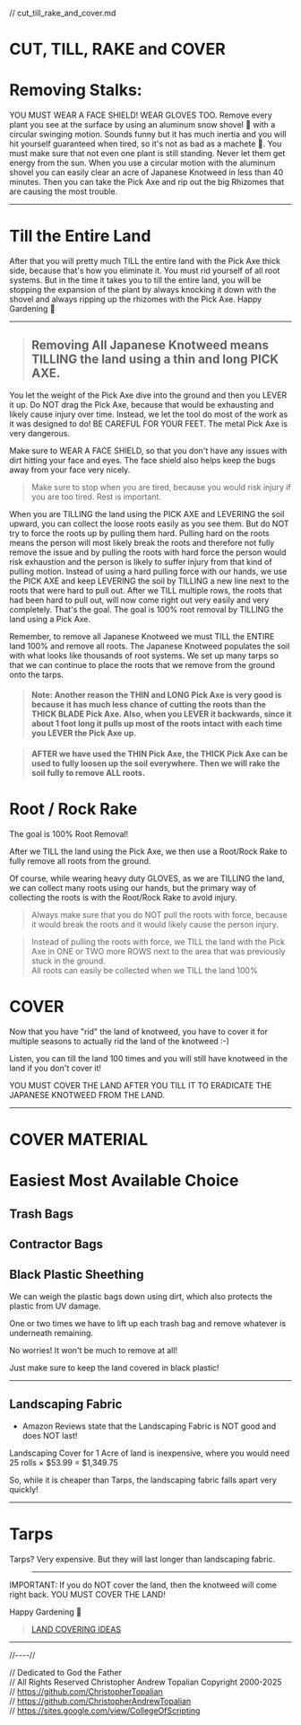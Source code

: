 // cut_till_rake_and_cover.md

# **CUT, TILL, RAKE and COVER**
# Removing Stalks: 
YOU MUST WEAR A FACE SHIELD!  WEAR GLOVES TOO.
Remove every plant you see at the surface by using an aluminum snow shovel 🙂 with a circular swinging motion. Sounds funny but it has much inertia and you will hit yourself guaranteed when tired, so it's not as bad as a machete 🙂. You must make sure that not even one plant is still standing. 
Never let them get energy from the sun.
When you use a circular motion with the aluminum shovel you can easily clear an acre of Japanese Knotweed in less than 40 minutes.
Then you can take the Pick Axe and rip out the big Rhizomes that are causing the most trouble. 

---

# Till the Entire Land  
After that you will pretty much TILL the entire land with the Pick Axe thick side, because that's how you eliminate it. You must rid yourself of all root systems.
But in the time it takes you to till the entire land, you will be stopping the expansion of the plant by always knocking it down with the shovel and always ripping up the rhizomes with the Pick Axe. 
Happy Gardening 🙂

---

> ## Removing All Japanese Knotweed means **TILLING** the land using a thin and long **PICK AXE**.  

You let the weight of the Pick Axe dive into the ground and then you LEVER it up. Do NOT drag the Pick Axe, because that would be exhausting and likely cause injury over time. Instead, we let the tool do most of the work as it was designed to do! BE CAREFUL FOR YOUR FEET. The metal Pick Axe is very dangerous.  

Make sure to WEAR A FACE SHIELD, so that you don't have any issues with dirt hitting your face and eyes. The face shield also helps keep the bugs away from your face very nicely.  

> Make sure to stop when you are tired, because you would risk injury if you are too tired. Rest is important.  

When you are TILLING the land using the PICK AXE and LEVERING the soil upward, you can collect the loose roots easily as you see them. But do NOT try to force the roots up by pulling them hard. Pulling hard on the roots means the person will most likely break the roots and therefore not fully remove the issue and by pulling the roots with hard force the person would risk exhaustion and the person is likely to suffer injury from that kind of pulling motion. Instead of using a hard pulling force with our hands, we use the PICK AXE and keep LEVERING the soil by TILLING a new line next to the roots that were hard to pull out. After we TILL multiple rows, the roots that had been hard to pull out, will now come right out very easily and very completely. That's the goal. The goal is 100% root removal by TILLING the land using a Pick Axe.  

Remember, to remove all Japanese Knotweed we must TILL the ENTIRE land 100% and remove all roots. The Japanese Knotweed populates the soil with what looks like thousands of root systems.
We set up many tarps so that we can continue to place the roots that we remove from the ground onto the tarps.  

> #### Note: Another reason the THIN and LONG Pick Axe is very good is because it has much less chance of cutting the roots than the THICK BLADE Pick Axe. Also, when you LEVER it backwards, since it about 1 foot long it pulls up most of the roots intact with each time you LEVER the Pick Axe up.

> #### AFTER we have used the THIN Pick Axe, the THICK Pick Axe can be used to fully loosen up the soil everywhere. Then we will rake the soil fully to remove ALL roots.

# Root / Rock Rake
The goal is 100% Root Removal!  

After we TILL the land using the Pick Axe, we then use a Root/Rock Rake to fully remove all roots from the ground.  

Of course, while wearing heavy duty GLOVES, as we are TILLING the land, we can collect many roots using our hands, but the primary way of collecting the roots is with the Root/Rock Rake to avoid injury. 

> Always make sure that you do NOT pull the roots with force, because it would break the roots and it would likely cause the person injury.  

> Instead of pulling the roots with force, we TILL the land with the Pick Axe in ONE or TWO more ROWS next to the area that was previously stuck in the ground.  
All roots can easily be collected when we TILL the land 100%

>

# COVER
Now that you have "rid" the land of knotweed, you have to cover it for multiple seasons to actually rid the land of the knotweed :-)

Listen, you can till the land 100 times and you will still have knotweed in the land if you don't cover it!

YOU MUST COVER THE LAND AFTER YOU TILL IT TO ERADICATE THE JAPANESE KNOTWEED FROM THE LAND.

---

# COVER MATERIAL

# Easiest Most Available Choice
## Trash Bags
## Contractor Bags
## Black Plastic Sheething
We can weigh the plastic bags down using dirt, which also protects the plastic from UV damage.

One or two times we have to lift up each trash bag and remove whatever is underneath remaining.

No worries!
It won't be much to remove at all!

Just make sure to keep the land covered in black plastic!

---

## **Landscaping Fabric**
* Amazon Reviews state that the Landscaping Fabric is NOT good and does NOT last!

Landscaping Cover for 1 Acre of land is inexpensive, where you would need 25 rolls × $53.99 = $1,349.75

So, while it is cheaper than Tarps, the landscaping fabric falls apart very quickly!

---

# Tarps
Tarps? Very expensive. But they will last longer than landscaping fabric.

> ---

IMPORTANT: If you do NOT cover the land, then the knotweed will come right back. YOU MUST COVER THE LAND!

Happy Gardening 🙂

> [LAND COVERING IDEAS](land_cover_ideas/README.md)

---

//----//

// Dedicated to God the Father  
// All Rights Reserved Christopher Andrew Topalian Copyright 2000-2025  
// https://github.com/ChristopherTopalian  
// https://github.com/ChristopherAndrewTopalian  
// https://sites.google.com/view/CollegeOfScripting

